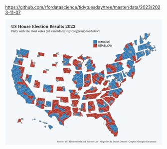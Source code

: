 https://github.com/rfordatascience/tidytuesday/tree/master/data/2023/2023-11-07

![](plots/house.png)
